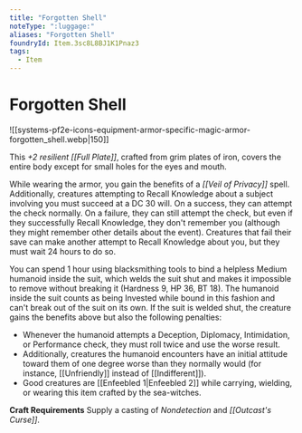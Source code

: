 ```yaml
---
title: "Forgotten Shell"
noteType: ":luggage:"
aliases: "Forgotten Shell"
foundryId: Item.3sc8L8BJ1K1Pnaz3
tags:
  - Item
---
```


# Forgotten Shell
![[systems-pf2e-icons-equipment-armor-specific-magic-armor-forgotten_shell.webp|150]]

This _+2 resilient [[Full Plate]]_, crafted from grim plates of iron, covers the entire body except for small holes for the eyes and mouth.

While wearing the armor, you gain the benefits of a _[[Veil of Privacy]]_ spell. Additionally, creatures attempting to Recall Knowledge about a subject involving you must succeed at a DC 30 will. On a success, they can attempt the check normally. On a failure, they can still attempt the check, but even if they successfully Recall Knowledge, they don't remember you (although they might remember other details about the event). Creatures that fail their save can make another attempt to Recall Knowledge about you, but they must wait 24 hours to do so.

You can spend 1 hour using blacksmithing tools to bind a helpless Medium humanoid inside the suit, which welds the suit shut and makes it impossible to remove without breaking it (Hardness 9, HP 36, BT 18). The humanoid inside the suit counts as being Invested while bound in this fashion and can't break out of the suit on its own. If the suit is welded shut, the creature gains the benefits above but also the following penalties:

*   Whenever the humanoid attempts a Deception, Diplomacy, Intimidation, or Performance check, they must roll twice and use the worse result.
*   Additionally, creatures the humanoid encounters have an initial attitude toward them of one degree worse than they normally would (for instance, [[Unfriendly]] instead of [[Indifferent]]).
*   Good creatures are [[Enfeebled 1|Enfeebled 2]] while carrying, wielding, or wearing this item crafted by the sea-witches.

**Craft Requirements** Supply a casting of _Nondetection_ and _[[Outcast's Curse]]_.
